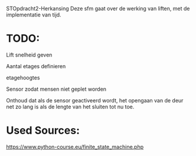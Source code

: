 STOpdracht2-Herkansing
Deze sfm gaat over de werking van liften, met de implementatie van tijd.

# TODO:
Lift snelheid geven

Aantal etages definieren

etagehoogtes

Sensor zodat mensen niet geplet worden

Onthoud dat als de sensor geactiveerd wordt, het opengaan van de deur net zo lang is als de lengte van het sluiten tot nu toe.



# Used Sources:

https://www.python-course.eu/finite_state_machine.php
